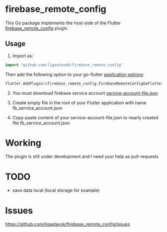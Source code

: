 # firebase_remote_config

This Go package implements the host-side of the Flutter [firebase_remote_config](https://pub.dev/packages/firebase_remote_config) plugin.

## Usage

1) Import as:

```go
import "github.com/ligastavok/firebase_remote_config"
```

Then add the following option to your go-flutter [application options](https://github.com/go-flutter-desktop/go-flutter/wiki/Plugin-info):

```go
flutter.AddPlugin(&firebase_remote_config.FirebaseRemoteConfigGoFlutterPlugin{}),
```

2) You must download firebase service account [service-account-file.json](https://firebase.google.com/docs/admin/setup)

3) Create empty file in the root of your Flutter application with name fb_service_account.json

4) Copy-paste content of your service-account-file.json to nearly created file fb_service_account.json

# Working

The plugin is still under development and I need your help as pull-requests

# TODO

- save data local (local storage for example)

# Issues

https://github.com/ligastavok/firebase_remote_config/issues